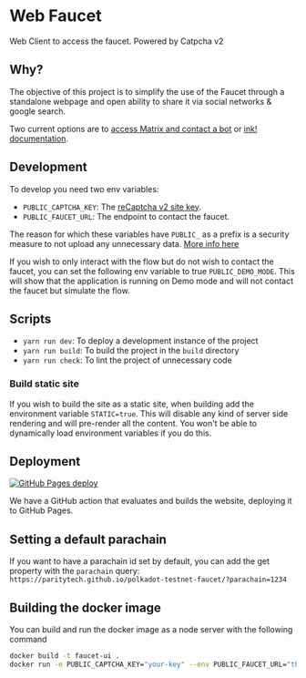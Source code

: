 # Web Faucet

Web Client to access the faucet. Powered by Catpcha v2

## Why?

The objective of this project is to simplify the use of the Faucet through a standalone webpage and open ability to share it via social networks & google search.

Two current options are to [access Matrix and contact a bot](https://wiki.polkadot.network/docs/learn-DOT#getting-tokens-on-the-rococo-testnet) or [ink! documentation](https://use.ink/faucet).

## Development

To develop you need two env variables:

- `PUBLIC_CAPTCHA_KEY`: The [reCaptcha v2 site key](https://www.google.com/u/0/recaptcha/admin).
- `PUBLIC_FAUCET_URL`: The endpoint to contact the faucet.

The reason for which these variables have `PUBLIC_` as a prefix is a security measure to not upload any unnecessary data. [More info here](https://kit.svelte.dev/docs/modules#$env-static-public)

If you wish to only interact with the flow but do not wish to contact the faucet, you can set the following env variable to true `PUBLIC_DEMO_MODE`.
This will show that the application is running on Demo mode and will not contact the faucet but simulate the flow.

## Scripts

- `yarn run dev`: To deploy a development instance of the project
- `yarn run build`: To build the project in the `build` directory
- `yarn run check`: To lint the project of unnecessary code

### Build static site

If you wish to build the site as a static site, when building add the environment variable `STATIC=true`. This will disable any kind of server side rendering
and will pre-render all the content. You won't be able to dynamically load environment variables if you do this.

## Deployment

[![GitHub Pages deploy](https://github.com/paritytech/polkadot-testnet-faucet/actions/workflows/deploy-site.yml/badge.svg?event=push)](https://github.com/paritytech/polkadot-testnet-faucet/actions/workflows/deploy-site.yml)

We have a GitHub action that evaluates and builds the website, deploying it to GitHub Pages.

## Setting a default parachain

If you want to have a parachain id set by default, you can add the get property with the `parachain` query:
`https://paritytech.github.io/polkadot-testnet-faucet/?parachain=1234`

## Building the docker image

You can build and run the docker image as a node server with the following command

```bash
docker build -t faucet-ui .
docker run -e PUBLIC_CAPTCHA_KEY="your-key" --env PUBLIC_FAUCET_URL="the-url-to-contact" -p 80:3000 faucet-ui
```
